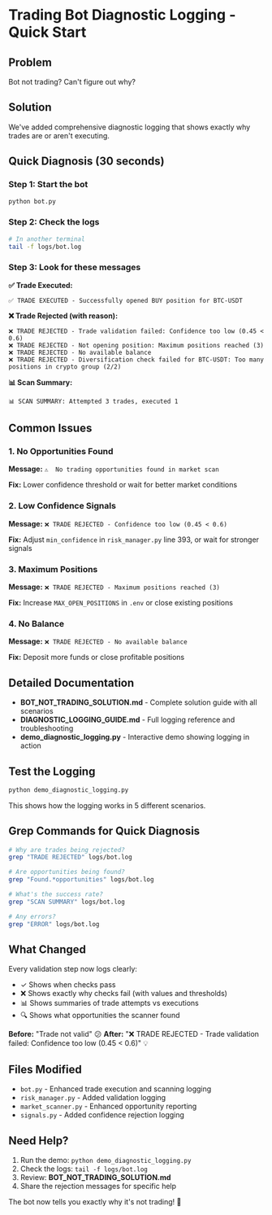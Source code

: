 # Trading Bot Diagnostic Logging - Quick Start

## Problem
Bot not trading? Can't figure out why?

## Solution
We've added comprehensive diagnostic logging that shows exactly why trades are or aren't executing.

## Quick Diagnosis (30 seconds)

### Step 1: Start the bot
```bash
python bot.py
```

### Step 2: Check the logs
```bash
# In another terminal
tail -f logs/bot.log
```

### Step 3: Look for these messages

**✅ Trade Executed:**
```
✅ TRADE EXECUTED - Successfully opened BUY position for BTC-USDT
```

**❌ Trade Rejected (with reason):**
```
❌ TRADE REJECTED - Trade validation failed: Confidence too low (0.45 < 0.6)
❌ TRADE REJECTED - Not opening position: Maximum positions reached (3)
❌ TRADE REJECTED - No available balance
❌ TRADE REJECTED - Diversification check failed for BTC-USDT: Too many positions in crypto group (2/2)
```

**📊 Scan Summary:**
```
📊 SCAN SUMMARY: Attempted 3 trades, executed 1
```

## Common Issues

### 1. No Opportunities Found
**Message:** `⚠️  No trading opportunities found in market scan`

**Fix:** Lower confidence threshold or wait for better market conditions

### 2. Low Confidence Signals  
**Message:** `❌ TRADE REJECTED - Confidence too low (0.45 < 0.6)`

**Fix:** Adjust `min_confidence` in `risk_manager.py` line 393, or wait for stronger signals

### 3. Maximum Positions
**Message:** `❌ TRADE REJECTED - Maximum positions reached (3)`

**Fix:** Increase `MAX_OPEN_POSITIONS` in `.env` or close existing positions

### 4. No Balance
**Message:** `❌ TRADE REJECTED - No available balance`

**Fix:** Deposit more funds or close profitable positions

## Detailed Documentation

- **BOT_NOT_TRADING_SOLUTION.md** - Complete solution guide with all scenarios
- **DIAGNOSTIC_LOGGING_GUIDE.md** - Full logging reference and troubleshooting
- **demo_diagnostic_logging.py** - Interactive demo showing logging in action

## Test the Logging

```bash
python demo_diagnostic_logging.py
```

This shows how the logging works in 5 different scenarios.

## Grep Commands for Quick Diagnosis

```bash
# Why are trades being rejected?
grep "TRADE REJECTED" logs/bot.log

# Are opportunities being found?
grep "Found.*opportunities" logs/bot.log

# What's the success rate?
grep "SCAN SUMMARY" logs/bot.log

# Any errors?
grep "ERROR" logs/bot.log
```

## What Changed

Every validation step now logs clearly:
- ✓ Shows when checks pass
- ❌ Shows exactly why checks fail (with values and thresholds)
- 📊 Shows summaries of trade attempts vs executions
- 🔍 Shows what opportunities the scanner found

**Before:** "Trade not valid" 😕
**After:** "❌ TRADE REJECTED - Trade validation failed: Confidence too low (0.45 < 0.6)" 💡

## Files Modified

- `bot.py` - Enhanced trade execution and scanning logging
- `risk_manager.py` - Added validation logging
- `market_scanner.py` - Enhanced opportunity reporting
- `signals.py` - Added confidence rejection logging

## Need Help?

1. Run the demo: `python demo_diagnostic_logging.py`
2. Check the logs: `tail -f logs/bot.log`
3. Review: **BOT_NOT_TRADING_SOLUTION.md**
4. Share the rejection messages for specific help

The bot now tells you exactly why it's not trading! 🎯
